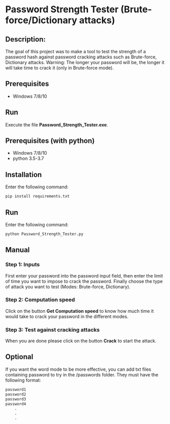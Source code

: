 # Password Strength Tester (Brute-force/Dictionary attacks)

## Description:
The goal of this project was to make a tool to test the strength of a password hash against password cracking attacks such as Brute-force, Dictionary attacks. Warning: The longer your password will be, the longer it will take time to crack it (only in Brute-force mode).

## Prerequisites

<ul>
<li>Windows 7/8/10</li>
</ul>

## Run
Execute the file **Password_Strength_Tester.exe**.

## Prerequisites (with python)
<ul>
<li>Windows 7/8/10</li>
<li>python 3.5-3.7</li>
</ul>

## Installation
Enter the following command:
```bash
pip install requirements.txt
``` 

## Run
Enter the following command:
```bash
python Password_Strength_Tester.py
``` 

## Manual

### Step 1: Inputs
First enter your password into the password input field, then enter the limit of time you want to impose to crack the password. Finally choose the type of attack you want to test (Modes: Brute-force, Dictionary).

### Step 2: Computation speed
Click on the button **Get Computation speed** to know how much time it would take to crack your password in the different modes.

### Step 3: Test against cracking attacks
When you are done please click on the button **Crack** to start the attack.

## Optional
If you want the word mode to be more effective, you can add txt files containing password to try in the /passwords folder. They must have the following format:
```txt
password1
password2
password3
password4
    .
    .
    .
``` 
